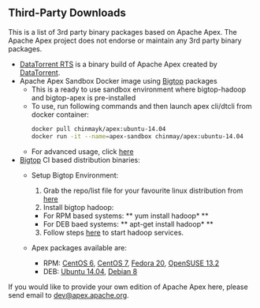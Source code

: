 ## Third-Party Downloads

This is a list of 3rd party binary packages based on Apache Apex. The Apache Apex project does not endorse or maintain any 3rd party binary packages.

- <a href="https://www.datatorrent.com/download/" rel="nofollow">DataTorrent RTS</a> is a binary build of Apache Apex created by <a href="https://www.datatorrent.com/" rel="nofollow">DataTorrent</a>.
- Apache Apex Sandbox Docker image using [Bigtop](http://bigtop.apache.org/) packages
  - This is a ready to use sandbox environment where bigtop-hadoop and bigtop-apex is pre-installed
  - To use, run following commands and then launch apex cli/dtcli from docker container:
    ```bash
    docker pull chinmayk/apex:ubuntu-14.04
    docker run -it --name=apex-sandbox chinmay/apex:ubuntu-14.04
    ```
  - For advanced usage, click [here](https://hub.docker.com/r/chinmayk/apex/)
- [Bigtop](http://bigtop.apache.org/) CI based distribution binaries:
  - Setup Bigtop Environment:
    1. Grab the repo/list file for your favourite linux distribution from [here](http://www.apache.org/dist/bigtop/bigtop-1.1.0/repos/)
    2. Install bigtop hadoop:
      - For RPM based systems: ** yum install hadoop\* **
      - For DEB baed systems: ** apt-get install hadoop\* **
    3. Follow steps [here](https://cwiki.apache.org/confluence/display/BIGTOP/How+to+install+Hadoop+distribution+from+Bigtop+0.5.0#HowtoinstallHadoopdistributionfromBigtop0.5.0-RunningHadoop) to start hadoop services.

  - Apex packages available are:
    - RPM: [CentOS 6](https://ci.bigtop.apache.org/job/Bigtop-trunk-packages/BUILD_ENVIRONMENTS=centos-6,COMPONENTS=apex,label=docker-slave/lastSuccessfulBuild/artifact/output/apex/noarch/apex-3.3.0-1.el6.noarch.rpm), [CentOS 7](https://ci.bigtop.apache.org/job/Bigtop-trunk-packages/BUILD_ENVIRONMENTS=centos-7,COMPONENTS=apex,label=docker-slave/lastSuccessfulBuild/artifact/output/apex/noarch/apex-3.3.0-1.el7.centos.noarch.rpm), [Fedora 20](https://ci.bigtop.apache.org/job/Bigtop-trunk-packages/BUILD_ENVIRONMENTS=fedora-20,COMPONENTS=apex,label=docker-slave/lastSuccessfulBuild/artifact/output/apex/noarch/apex-3.3.0-1.fc20.noarch.rpm), [OpenSUSE 13.2](https://ci.bigtop.apache.org/job/Bigtop-trunk-packages/BUILD_ENVIRONMENTS=opensuse-13.2,COMPONENTS=apex,label=docker-slave/lastSuccessfulBuild/artifact/output/apex/noarch/apex-3.3.0-1.noarch.rpm) 
    - DEB: [Ubuntu 14.04](https://ci.bigtop.apache.org/job/Bigtop-trunk-packages/BUILD_ENVIRONMENTS=ubuntu-14.04,COMPONENTS=apex,label=docker-slave/lastSuccessfulBuild/artifact/output/apex/apex_3.3.0-1_all.deb), [Debian 8](https://ci.bigtop.apache.org/job/Bigtop-trunk-packages/BUILD_ENVIRONMENTS=debian-8,COMPONENTS=apex,label=docker-slave/lastSuccessfulBuild/artifact/output/apex/apex_3.3.0-1_all.)

If you would like to provide your own edition of Apache Apex here, please send email to [dev@apex.apache.org](mailto:dev@apex.apache.org).